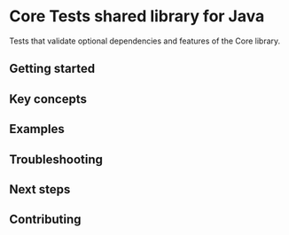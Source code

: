 # Core Tests shared library for Java

Tests that validate optional dependencies and features of the Core library.

## Getting started

## Key concepts

## Examples

## Troubleshooting

## Next steps

## Contributing

<!-- links -->


